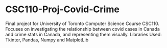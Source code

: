 # CSC110-Proj-Covid-Crime

Final project for University of Toronto Computer Science Course CSC110. Focuses on investigating the relationship between covid cases in Canada and crime stats in Canada, and representing them visually.
Libraries Used: Tkinter, Pandas, Numpy and MatplotLib
